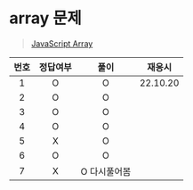 # array 문제

> [JavaScript Array](../../../theory/array.md)

| 번호 | 정답여부 |     풀이     |  재응시  |
| :--: | :------: | :----------: | :------: |
|  1   |    O     |      O       | 22.10.20 |
|  2   |    O     |      O       |
|  3   |    O     |      O       |
|  4   |    O     |      O       |
|  5   |    X     |      O       |
|  6   |    O     |      O       |
|  7   |    X     | O 다시풀어봄 |
